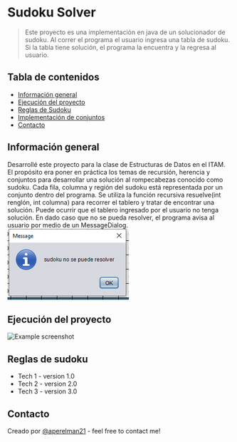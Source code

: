 # Sudoku Solver
> Este proyecto es una implementación en java de un solucionador de sudoku. Al correr el programa el usuario ingresa una tabla de sudoku. Si la tabla tiene solución, el programa la encuentra y la regresa al usuario. 

## Tabla de contenidos
* [Información general](#información-general)
* [Ejecución del proyecto](#ejecución-del-proyecto)
* [Reglas de Sudoku](#reglas-de-sudoku)
* [Implementación de conjuntos](#conjuntos)
* [Contacto](#contacto)

## Información general
Desarrollé este proyecto para la clase de Estructuras de Datos en el ITAM. El propósito era poner en práctica los temas de recursión, herencia y conjuntos para desarrollar una solución al rompecabezas conocido como sudoku. Cada fila, columna y región del sudoku está representada por un conjunto dentro del programa. Se utiliza la función recursiva resuelve(int renglón, int columna) para recorrer el tablero y tratar de encontrar una solución. Puede ocurrir que el tablero ingresado por el usuario no tenga solución. En dado caso que no se pueda resolver, el programa avisa al usuario por medio de un MessageDialog. 
![MessageDialog](./imagenes/MessageDialog.png)

## Ejecución del proyecto
![Example screenshot](./img/screenshot.png)

## Reglas de sudoku
* Tech 1 - version 1.0
* Tech 2 - version 2.0
* Tech 3 - version 3.0

## Contacto
Creado por [@aperelman21](https://www.flynerd.pl/) - feel free to contact me!
